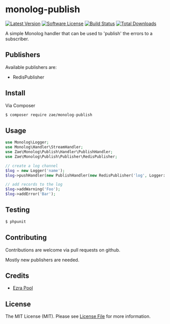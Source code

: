 # monolog-publish

[![Latest Version](https://img.shields.io/github/release/Zae/monolog-publish.svg?style=flat-square)](https://github.com/Zae/monolog-publish/releases)
[![Software License](https://img.shields.io/badge/license-MIT-brightgreen.svg?style=flat-square)](LICENSE.md)
[![Build Status](https://img.shields.io/travis/Zae/monolog-publish/master.svg?style=flat-square)](https://travis-ci.org/Zae/monolog-publish)
[![Total Downloads](https://img.shields.io/packagist/dt/Zae/monolog-publish.svg?style=flat-square)](https://packagist.org/packages/Zae/monolog-publish)

A simple Monolog handler that can be used to 'publish' the errors to a subscriber.

## Publishers

Available publishers are:

- RedisPublisher

## Install

Via Composer

``` bash
$ composer require zae/monolog-publish
```

## Usage

``` php
use Monolog\Logger;
use Monolog\Handler\StreamHandler;
use Zae\Monolog\Publish\Handler\PublishHandler;
use Zae\Monolog\Publish\Publisher\RedisPublisher;

// create a log channel
$log = new Logger('name');
$log->pushHandler(new PublishHandler(new RedisPublisher('log', Logger::WARNING)));

// add records to the log
$log->addWarning('Foo');
$log->addError('Bar');
```

## Testing

``` bash
$ phpunit
```

## Contributing

Contributions are welcome via pull requests on github.

Mostly new publishers are needed.

## Credits

- [Ezra Pool](https://github.com/Zae)

## License

The MIT License (MIT). Please see [License File](LICENSE.md) for more information.
